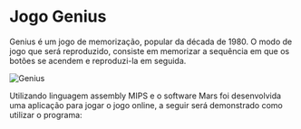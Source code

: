 # Jogo Genius

Genius é um jogo de memorização, popular da década de 1980. O modo de jogo que será reproduzido, consiste em memorizar a sequência em que os botões se acendem e reproduzi-la em seguida. 

![Genius](https://m.media-amazon.com/images/I/614UDTGGknL._AC_SX569_.jpg)

Utilizando linguagem assembly MIPS e o software Mars foi desenvolvida uma aplicação para jogar o jogo online, a seguir será demonstrado como utilizar o programa:

